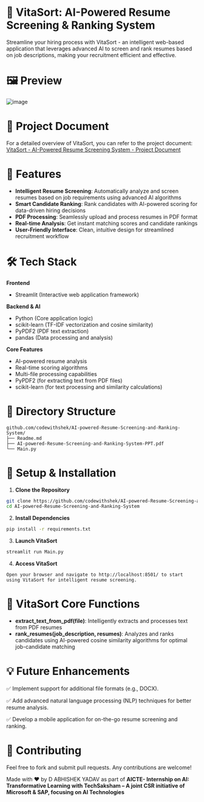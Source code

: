 # 🍎 VitaSort: AI-Powered Resume Screening & Ranking System
Streamline your hiring process with VitaSort - an intelligent web-based application that leverages advanced AI to screen and rank resumes based on job descriptions, making your recruitment efficient and effective.

# 🖼️ Preview
![image](https://github.com/user-attachments/assets/1277d71c-9f92-4be0-accc-1f52c75efd9c)

# 📑 Project Document
For a detailed overview of VitaSort, you can refer to the project document:
[VitaSort - AI-Powered Resume Screening System - Project Document](AI-powered-Resume-Screening-and-Ranking-System.pdf)

# 🚀 Features
* **Intelligent Resume Screening**: Automatically analyze and screen resumes based on job requirements using advanced AI algorithms
* **Smart Candidate Ranking**: Rank candidates with AI-powered scoring for data-driven hiring decisions
* **PDF Processing**: Seamlessly upload and process resumes in PDF format
* **Real-time Analysis**: Get instant matching scores and candidate rankings
* **User-Friendly Interface**: Clean, intuitive design for streamlined recruitment workflow

# 🛠 Tech Stack

**Frontend**
* Streamlit (Interactive web application framework)

**Backend & AI**
* Python (Core application logic)
* scikit-learn (TF-IDF vectorization and cosine similarity)
* PyPDF2 (PDF text extraction)
* pandas (Data processing and analysis)

**Core Features**
* AI-powered resume analysis
* Real-time scoring algorithms
* Multi-file processing capabilities
* PyPDF2 (for extracting text from PDF files)
* scikit-learn (for text processing and similarity calculations)

# 📂 Directory Structure
```
github.com/codewithshek/AI-powered-Resume-Screening-and-Ranking-System/
├── Readme.md
├── AI-powered-Resume-Screening-and-Ranking-System-PPT.pdf
└── Main.py
 ```
# 📌 Setup & Installation

1. **Clone the Repository**
```bash
git clone https://github.com/codewithshek/AI-powered-Resume-Screening-and-Ranking-System.git
cd AI-powered-Resume-Screening-and-Ranking-System
```

2. **Install Dependencies**
```bash
pip install -r requirements.txt
```

3. **Launch VitaSort**
```bash
streamlit run Main.py
```

4. **Access VitaSort**
```
Open your browser and navigate to http://localhost:8501/ to start using VitaSort for intelligent resume screening.
```

# 📜 VitaSort Core Functions

* **extract_text_from_pdf(file)**: Intelligently extracts and processes text from PDF resumes
* **rank_resumes(job_description, resumes)**: Analyzes and ranks candidates using AI-powered cosine similarity algorithms for optimal job-candidate matching

# 💡 Future Enhancements
✅ Implement support for additional file formats (e.g., DOCX).

✅ Add advanced natural language processing (NLP) techniques for better resume analysis.

✅ Develop a mobile application for on-the-go resume screening and ranking.

# 🤝 Contributing
Feel free to fork and submit pull requests. Any contributions are welcome!

Made with ❤️ by D ABHISHEK YADAV as part of **AICTE- Internship on AI: Transformative Learning with TechSaksham – A joint CSR initiative of Microsoft & SAP, focusing on AI Technologies**

